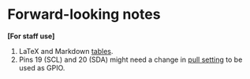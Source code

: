 # Forward-looking notes

**[For staff use]**


1. LaTeX and Markdown [tables](https://www.tablesgenerator.com/).  
2. Pins 19 (SCL) and 20 (SDA) might need a change in [pull setting](https://tech.microbit.org/hardware/edgeconnector/#pins-and-signals) to be used as GPIO.  
